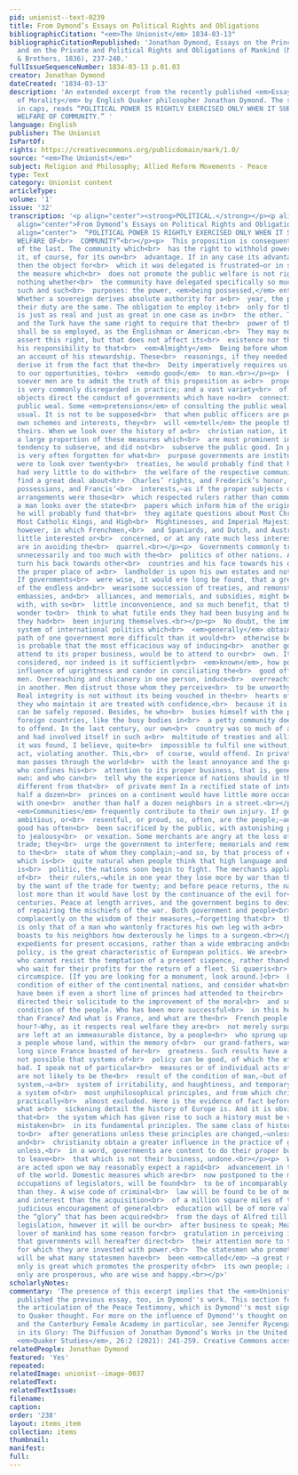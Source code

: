 ```yaml
---
pid: unionist--text-0239
title: From Dymond’s Essays on Political Rights and Obligations
bibliographicCitation: "<em>The Unionist</em> 1834-03-13"
bibliographicCitationRepublished: 'Jonathan Dymond, Essays on the Principles of Morality,
  and on the Private and Political Rights and Obligations of Mankind (New York: Harper
  & Brothers, 1836), 237-240.'
fullIssueSequenceNumber: 1834-03-13 p.01.03
creator: Jonathan Dymond
dateCreated: '1834-03-13'
description: 'An extended excerpt from the recently published <em>Essays on the Principles
  of Morality</em> by English Quaker philosopher Jonathan Dymond. The subtitle, all
  in caps, reads “POLITICAL POWER IS RIGHTLY EXERCISED ONLY WHEN IT SUBSERVES THE
  WELFARE OF COMMUNITY.” '
language: English
publisher: The Unionist
IsPartOf: 
rights: https://creativecommons.org/publicdomain/mark/1.0/
source: "<em>The Unionist</em>"
subject: Religion and Philosophy; Allied Reform Movements - Peace
type: Text
category: Unionist content
articleType: 
volume: '1'
issue: '32'
transcription: '<p align="center"><strong>POLITICAL.</strong></p><p align="center"><strong>———</strong></p><p
  align="center">From Dymond’s Essays on Political Rights and Obligations</p><p align="center">II.</p><p
  align="center">  “POLITICAL POWER IS RIGHTLY EXERCISED ONLY WHEN IT SUBSERVES THE
  WELFARE OF<br>  COMMUNITY”<br></p><p>  This proposition is consequent of the truth
  of the last. The community which<br>  has the right to withhold power, delegates
  it, of course, for its own<br>  advantage. If in any case its advantage is not consulted,
  then the object for<br>  which it was delegated is frustrated—or in simple words,
  the measure which<br>  does not promote the public welfare is not right. It matters
  nothing whether<br>  the community have delegated specifically so much power for
  such and such<br>  purposes: the power, <em>being possessed,</em> entails the obligation.
  Whether a sovereign derives absolute authority for a<br>  year, the principles of
  their duty are the same. The obligation to employ it<br>  only for the public good,
  is just as real and just as great in one case as in<br>  the other. The Russian
  and the Turk have the same right to require that the<br>  power of their rulers
  shall be so employed, as the Englishman or American.<br>  They may not be able to
  assert this right, but that does not affect its<br>  existence nor the ruler’s duty,—nor
  his responsibility to that<br>  <em>Almighty</em>  Being before whom he must give
  an account of his stewardship. These<br>  reasonings, if they needed confirmation,
  derive it from the fact that the<br>  Deity imperatively requires us, according
  to our opportunities, to<br>  <em>do good</em>  to man.<br></p><p>  But, how ready
  soever men are to admit the truth of this proposition as a<br>  proposition, it
  is very commonly disregarded in practice; and a vast variety<br>  of motives and
  objects direct the conduct of governments which have no<br>  connection with the
  public weal. Some <em>pretensions</em> of consulting the public weal are, indeed,
  usual. It is not to be supposed<br>  that when public officers are pursuing their
  own schemes and interests, they<br>  will <em>tell</em> the people that they disregarded
  theirs. When we look over the history of a<br>  christian nation, it is found that
  a large proportion of these measures which<br>  are most prominent in it, had little
  tendency to subserve, and did not<br>  subserve the public good. In practice it
  is very often forgotten for what<br>  purpose governments are instituted. If a man
  were to look over twenty<br>  treaties, he would probably find that half of them
  had very little to do with<br>  the welfare of the respective communities. He might
  find a great deal about<br>  Charles’ rights, and Frederick’s honor, and Louis’
  possessions, and Francis’<br>  interests,—as if the proper subjects of international
  arrangements were those<br>  which respected rulers rather than communities. If
  a man looks over the state<br>  papers which inform him of the origin of a war,
  he will probably fund that<br>  they agitate questions about Most Christian and
  Most Catholic Kings, and High<br>  Mightinesses, and Imperial Majesties,—questions,
  however, in which Frenchmen,<br>  and Spaniards, and Dutch, and Austrians, are very
  little interested or<br>  concerned, or at any rate much less interested than they
  are in avoiding the<br>  quarrel.<br></p><p>  Governments commonly trouble themselves
  unnecessarily and too much with the<br>  politics of other nations. A prince should
  turn his back towards other<br>  countries and his face towards his own,—just as
  the proper place of a<br>  landholder is upon his own estates and not upon his neighbor’s.
  If governments<br>  were wise, it would ere long be found, that a great portion
  of the endless and<br>  wearisome succession of treaties, and remonstrances, and
  embassies, and<br>  alliances, and memorials, and subsidies, might be dispensed
  with, with so<br>  little inconvenience, and so much benefit, that the world would
  wonder to<br>  think to what futile ends they had been busying and how needlessly
  they had<br>  been injuring themselves.<br></p><p>  No doubt, the immoral and irrational
  system of international politics which<br>  <em>generally</em> obtains, makes the
  path of one government more difficult than it would<br>  otherwise be; and yet it
  is probable that the most efficacious way of inducing<br>  another government to
  attend to its proper business, would be to attend to our<br>  own. It is not sufficiently
  considered, nor indeed is it sufficiently<br>  <em>known</em>, how powerful is the
  influence of uprightness and candor in conciliating the<br>  good officers of other
  men. Overreaching and chicanery in one person, induce<br>  overreaching and chicanery
  in another. Men distrust those whom they perceive<br>  to be unworthy of confidence.
  Real integrity is not without its being vouched in the<br>  hearts of others; and
  they who maintain it are treated with confidence,<br>  because it is seen that confidence
  can be safely reposed. Besides, he who<br>  busies himself with the politics of
  foreign countries, like the busy bodies in<br>  a petty community does not fail
  to offend. In the last century, our own<br>  country was so much of a busy body,
  and had involved itself in such a<br>  multitude of treaties and alliances, that
  it was found, I believe, quite<br>  impossible to fulfil one without, by that very
  act, violating another. This,<br>  of course, would offend. In private life that
  man passes through the world<br>  with the least annoyance and the greatest satisfaction,
  who confines his<br>  attention to its proper business, that is, generally, to his
  own: and who can<br>  tell why the experience of nations should in this case by
  different from that<br>  of private men? In a rectified state of international affairs,
  half a dozen<br>  princes on a continent would have little more occasion to meddle
  with one<br>  another than half a dozen neighbors in a street.<br></p><p>  But indeed,
  <em>Communities</em> frequently contribute to their own injury. If governors are
  ambitious, or<br>  resentful, or proud, so, often, are the people;—and the public
  good has often<br>  been sacrificed by the public, with astonishing preposterousness,
  to jealousy<br>  or vexation. Some merchants are angry at the loss of a branch of
  trade; they<br>  urge the government to interfere; memorials and remonstrances follow
  to the<br>  state of whom they complain;—and so, by that process of exasperation
  which is<br>  quite natural when people think that high language and a high attitude
  is<br>  politic, the nations soon begin to fight. The merchants applaud the spirit
  of<br>  their rulers,—while in one year they lose more by war than they would have<br>  lost
  by the want of the trade for twenty; and before peace returns, the nation<br>  has
  lost more than it would have lost by the continuance of the evil for<br>  twenty
  centuries. Peace at length arrives, and the government begins to devise<br>  means
  of repairing the mischiefs of the war. Both government and people<br>  reflect very
  complacently on the wisdom of their measures,—forgetting that<br>  their conduct
  is only that of a man who wantonly fractures his own leg with a<br>  club, and then
  boasts to his neighbors how dexterously he limps to a surgeon.<br></p><p>  Present
  expedients for present occasions, rather than a wide embracing and<br>  far-seeing
  policy, is the great characteristic of European politics. We are<br>  hucksters
  who cannot resist the temptation of a present sixpence, rather than<br>  merchants
  who wait for their profits for the return of a fleet. Si quaeris<br>  monumentum,
  circumspice. [If you are looking for a monument, look around.]<br>  Look at the
  condition of either of the continental nations, and consider what<br>  it might
  have been if even a short line of princes had attended to their<br>  proper business,—had
  directed their solicitude to the improvement of the moral<br>  and social and political
  condition of the people. Who has been more successful<br>  in this huckster policy
  than France? And what is France, and what are the<br>  French people at the present
  hour?—Why, as it respects real welfare they are<br>  not merely surpassed, they
  are left at an immeasurable distance, by a people<br>  who sprung up but as yesterday,—by
  a people whose land, within the memory of<br>  our grand-fathers, was almost a wilderness,
  long since France boasted of her<br>  greatness. Such results have a cause. It is
  not possible that systems of<br>  policy can be good, of which the effects are so
  bad. I speak not of particular<br>  measures or of individual acts of ill policy,—these
  are not likely to be the<br>  result of the condition of man,—but of the whole international
  system,—a<br>  system of irritability, and haughtiness, and temporary expedients;
  a system of<br>  most unphilosophical principles, and from which christianity is
  practically<br>  almost excluded. Here is the evidence of fact before us. We know
  what a<br>  sickening detail the history of Europe is. And it is obvious to remark,
  that<br>  the system which has given rise to such a history must be vicious and
  mistaken<br>  in its fundamental principles. The same class of history will continue
  to<br>  after generations unless these principles are changed,—unless philosophy
  and<br>  christianity obtain a greater influence in the practice of government;
  unless,<br>  in a word, governments are content to do their proper business, and
  to leave<br>  that which is not their business, undone.<br></p><p>  When such principles
  are acted upon we may reasonably expect a rapid<br>  advancement in the whole condition
  of the world. Domestic measures which are<br>  now postponed to the more stirring
  occupations of legislators, will be found<br>  to be of incomparably greater importance
  than they. A wise code of criminal<br>  law will be found to be of more consequence
  and interest than the acquisition<br>  of a million square miles of territory;—A
  judicious encouragement of general<br>  education will be of more value than all
  the “glory” that has been acquired<br>  from the days of Alfred till now. Of moral
  legislation, however it will be our<br>  after business to speak; Meanwhile the
  lover of mankind has some reason for<br>  gratulation in perceiving indications
  that governments will hereafter direct<br>  their attention more to the objects
  for which they are invested with power.<br>  The statesmen who promotes this improvement
  will be what many statesmen have<br>  been <em>called</em> —a great man. That government
  only is great which promotes the prosperity of<br>  its own people; and that people
  only are prosperous, who are wise and happy.<br></p>'
scholarlyNotes: 
commentary: 'The presence of this excerpt implies that the <em>Unionist</em> had likely
  published the previous essay, too, in Dymond''s work. This section forms part of
  the articulation of the Peace Testimony, which is Dymond''s most signficant contribution
  to Quaker thought. For more on the influence of Dymond''s thought on American Abolition
  and the Canterbury Female Academy in particular, see Jennifer Rycenga, “The Sun
  in its Glory: The Diffusion of Jonathan Dymond’s Works in the United States, 1831-1836.”
  <em>Quaker Studies</em>, 26:2 (2021): 241-259. Creative Commons access at https://liverpooluniversitypress.co.uk/journals/article/66637/ '
relatedPeople: Jonathan Dymond
featured: 'Yes'
repeated: 
relatedImage: unionist--image-0037
relatedText: 
relatedTextIssue: 
filename: 
caption: 
order: '238'
layout: items_item
collection: items
thumbnail: 
manifest: 
full: 
---
```

